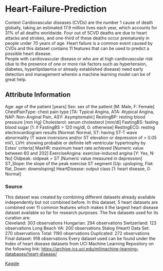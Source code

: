 # Heart-Failure-Prediction
Context Cardiovascular diseases (CVDs) are the number 1 cause of death globally, taking an estimated 17.9 million lives each year, which accounts for 31% of all deaths worldwide. 
Four out of 5CVD deaths are due to heart attacks and strokes, and one-third of these deaths occur prematurely in people under 70 years of age. 
Heart failure is a common event caused by CVDs and this dataset contains 11 features that can be used to predict a possible heart disease.  
People with cardiovascular disease or who are at high cardiovascular risk (due to the presence of one or more risk factors such as hypertension, diabetes, hyperlipidaemia or already established disease) need early detection and management wherein a machine learning model can be of great help.  

## Attribute Information 

Age: age of the patient [years] 
Sex: sex of the patient [M: Male, F: Female] 
ChestPainType: chest pain type [TA: Typical Angina, ATA: Atypical Angina, 
NAP: Non-Anginal Pain, ASY: Asymptomatic] RestingBP: resting blood pressure [mm Hg] 
Cholesterol: serum cholesterol [mm/dl] 
FastingBS: fasting blood sugar [1: if FastingBS > 120 mg/dl, 0: otherwise] 
RestingECG: resting electrocardiogram results [Normal: Normal, ST: having ST-T wave abnormality (T wave inversions and/or ST elevation or depression of > 0.05 mV), LVH: showing probable or definite left ventricular hypertrophy by Estes' criteria] 
MaxHR: maximum heart rate achieved [Numeric value between 60 and 202] 
ExerciseAngina: exercise-induced angina [Y: Yes, N: No] 
Oldpeak: oldpeak = ST [Numeric value measured in depression] 
ST_Slope: the slope of the peak exercise ST segment [Up: upsloping, 
Flat: flat, Down: downsloping] 
HeartDisease: output class [1: heart disease, 0: Normal] 

### Source 

This dataset was created by combining different datasets already available independently but not combined before. In this dataset, 5 heart datasets are combined over 11 common features which makes it the largest heart disease dataset available so far for research purposes. 
The five datasets used for its curation are:  
Cleveland: 303 observations 
Hungarian: 294 observations 
Switzerland: 123 observations 
Long Beach VA: 200 observations Stalog (Heart) 
Data Set: 270 observations Total: 1190 observations Duplicated: 272 observations  
Final dataset: 918 observations  Every dataset used can be found under the Index of heart disease datasets from UCI Machine Learning Repository on the following link: https://archive.ics.uci.edu/ml/machine-learning-databases/heart-disease/ 

[Kaggle](https://www.kaggle.com/fedesoriano/heart-failure-prediction)

